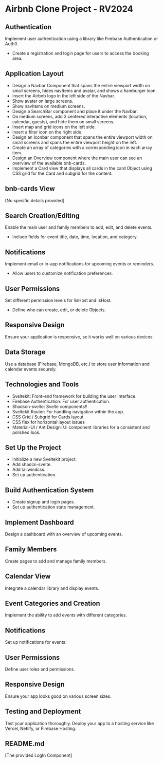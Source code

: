 # Airbnb Clone Project - RV2024

## Authentication

Implement user authentication using a library like Firebase Authentication or Auth0.
- Create a registration and login page for users to access the booking area.

## Application Layout

- Design a Navbar Component that spans the entire viewport width on small screens, hides navItems and avatar, and shows a hamburger icon.
- Insert the Airbnb logo in the left side of the Navbar.
- Show avatar on large screens.
- Show navItems on medium screens.
- Design a SearchBar component and place it under the Navbar.
- On medium screens, add 3 centered interactive elements (location, calendar, guests), and hide them on small screens.
- Insert map and grid icons on the left side.
- Insert a filter icon on the right side.
- Design an Iconbar component that spans the entire viewport width on small screens and spans the entire viewport height on the left.
- Create an array of categories with a corresponding icon in each array item.
- Design an Overview component where the main user can see an overview of the available bnb-cards.
- Implement a Card view that displays all cards in the card Object using CSS grid for the Card and subgrid for the content.

## bnb-cards View

[No specific details provided]

## Search Creation/Editing

Enable the main user and family members to add, edit, and delete events.
- Include fields for event title, date, time, location, and category.

## Notifications

Implement email or in-app notifications for upcoming events or reminders.
- Allow users to customize notification preferences.

## User Permissions

Set different permission levels for !isHost and isHost.
- Define who can create, edit, or delete Objects.

## Responsive Design

Ensure your application is responsive, so it works well on various devices.

## Data Storage

Use a database (Firebase, MongoDB, etc.) to store user information and calendar events securely.

## Technologies and Tools

- Sveltekit: Front-end framework for building the user interface.
- Firebase Authentication: For user authentication.
- Shadscn-svelte: Svelte components!!
- Sveltekit Router: For handling navigation within the app.
- CSS Grid / Subgrid for Cards layout
- CSS flex for horizontal layout issues
- Material-UI / Ant Design: UI component libraries for a consistent and polished look.

## Set Up the Project

- Initialize a new Sveltekit project.
- Add shadcn-svelte.
- Add tailwindcss.
- Set up authentication.

## Build Authentication System

- Create signup and login pages.
- Set up authentication state management.

## Implement Dashboard

Design a dashboard with an overview of upcoming events.

## Family Members

Create pages to add and manage family members.

## Calendar View

Integrate a calendar library and display events.

## Event Categories and Creation

Implement the ability to add events with different categories.

## Notifications

Set up notifications for events.

## User Permissions

Define user roles and permissions.

## Responsive Design

Ensure your app looks good on various screen sizes.

## Testing and Deployment

Test your application thoroughly.
Deploy your app to a hosting service like Vercel, Netlify, or Firebase Hosting.


## README.md

[The provided LogIn Component]